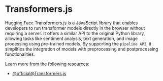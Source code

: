 # Transformers.js

Hugging Face Transformers.js is a JavaScript library that enables developers to run transformer models directly in the browser without requiring a server. It offers a similar API to the original Python library, allowing tasks like sentiment analysis, text generation, and image processing using pre-trained models. By supporting the `pipeline API`, it simplifies the integration of models with preprocessing and postprocessing functionalities.

Learn more from the following resources:

- [@official@Transformers.js](https://huggingface.co/docs/hub/en/transformers-js)
